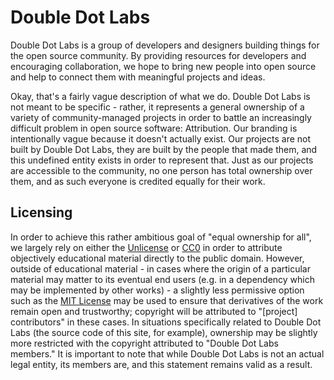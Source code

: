 # Double Dot Labs

Double Dot Labs is a group of developers and designers building things for the open source community. By providing resources for developers and encouraging collaboration, we hope to bring new people into open source and help to connect them with meaningful projects and ideas.

Okay, that's a fairly vague description of what we do. Double Dot Labs is not meant to be specific - rather, it represents a general ownership of a variety of community-managed projects in order to battle an increasingly difficult problem in open source software: Attribution. Our branding is intentionally vague because it doesn't actually exist. Our projects are not built by Double Dot Labs, they are built by the people that made them, and this undefined entity exists in order to represent that. Just as our projects are accessible to the community, no one person has total ownership over them, and as such everyone is credited equally for their work.

## Licensing

In order to achieve this rather ambitious goal of "equal ownership for all", we largely rely on either the [Unlicense](https://unlicense.org/) or [CC0](https://creativecommons.org/share-your-work/public-domain/cc0/) in order to attribute objectively educational material directly to the public domain. However, outside of educational material - in cases where the origin of a particular material may matter to its eventual end users (e.g. in a dependency which may be implemented by other works) - a slightly less permissive option such as the [MIT License](https://choosealicense.com/licenses/mit/) may be used to ensure that derivatives of the work remain open and trustworthy; copyright will be attributed to "[project] contributors" in these cases. In situations specifically related to Double Dot Labs (the source code of this site, for example), ownership may be slightly more restricted with the copyright attributed to "Double Dot Labs members." It is important to note that while Double Dot Labs is not an actual legal entity, its members are, and this statement remains valid as a result.
